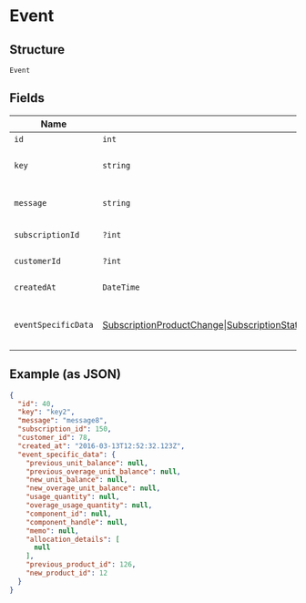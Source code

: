 
# Event

## Structure

`Event`

## Fields

| Name | Type | Tags | Description | Getter | Setter |
|  --- | --- | --- | --- | --- | --- |
| `id` | `int` | Required | - | getId(): int | setId(int id): void |
| `key` | `string` | Required | **Constraints**: *Minimum Length*: `1` | getKey(): string | setKey(string key): void |
| `message` | `string` | Required | **Constraints**: *Minimum Length*: `1` | getMessage(): string | setMessage(string message): void |
| `subscriptionId` | `?int` | Required | - | getSubscriptionId(): ?int | setSubscriptionId(?int subscriptionId): void |
| `customerId` | `?int` | Required | - | getCustomerId(): ?int | setCustomerId(?int customerId): void |
| `createdAt` | `DateTime` | Required | - | getCreatedAt(): \DateTime | setCreatedAt(\DateTime createdAt): void |
| `eventSpecificData` | [SubscriptionProductChange](../../doc/models/subscription-product-change.md)\|[SubscriptionStateChange](../../doc/models/subscription-state-change.md)\|[PaymentRelatedEvents](../../doc/models/payment-related-events.md)\|[RefundSuccess](../../doc/models/refund-success.md)\|[ComponentAllocationChange](../../doc/models/component-allocation-change.md)\|[MeteredUsage](../../doc/models/metered-usage.md)\|[PrepaidUsage](../../doc/models/prepaid-usage.md)\|[DunningStepReached](../../doc/models/dunning-step-reached.md)\|[InvoiceIssued](../../doc/models/invoice-issued.md)\|[PendingCancellationChange](../../doc/models/pending-cancellation-change.md)\|[PrepaidSubscriptionBalanceChanged](../../doc/models/prepaid-subscription-balance-changed.md)\|Proforma[InvoiceIssued](../../doc/models/invoice-issued.md)\|[SubscriptionGroupSignupSuccess](../../doc/models/subscription-group-signup-success.md)\|[SubscriptionGroupSignupFailure](../../doc/models/subscription-group-signup-failure.md)\|[CreditAccountBalanceChanged](../../doc/models/credit-account-balance-changed.md)\|[PrepaymentAccountBalanceChanged](../../doc/models/prepayment-account-balance-changed.md)\|[PaymentCollectionMethodChanged](../../doc/models/payment-collection-method-changed.md)\|[ItemPricePointChanged](../../doc/models/item-price-point-changed.md)\|[CustomFieldValueChange](../../doc/models/custom-field-value-change.md)\|null | Required | This is a container for one-of cases. | getEventSpecificData(): | setEventSpecificData( eventSpecificData): void |

## Example (as JSON)

```json
{
  "id": 40,
  "key": "key2",
  "message": "message8",
  "subscription_id": 150,
  "customer_id": 78,
  "created_at": "2016-03-13T12:52:32.123Z",
  "event_specific_data": {
    "previous_unit_balance": null,
    "previous_overage_unit_balance": null,
    "new_unit_balance": null,
    "new_overage_unit_balance": null,
    "usage_quantity": null,
    "overage_usage_quantity": null,
    "component_id": null,
    "component_handle": null,
    "memo": null,
    "allocation_details": [
      null
    ],
    "previous_product_id": 126,
    "new_product_id": 12
  }
}
```

